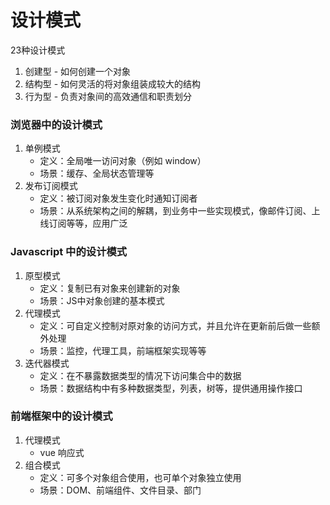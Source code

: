 # 设计模式
23种设计模式
1. 创建型 - 如何创建一个对象
2. 结构型 - 如何灵活的将对象组装成较大的结构
3. 行为型 - 负责对象间的高效通信和职责划分

### 浏览器中的设计模式
1. 单例模式
   - 定义：全局唯一访问对象（例如 window）
   - 场景：缓存、全局状态管理等
2. 发布订阅模式
   - 定义：被订阅对象发生变化时通知订阅者
   - 场景：从系统架构之间的解耦，到业务中一些实现模式，像邮件订阅、上线订阅等等，应用广泛

### Javascript 中的设计模式
1. 原型模式
   - 定义：复制已有对象来创建新的对象
   - 场景：JS中对象创建的基本模式
2. 代理模式
   - 定义：可自定义控制对原对象的访问方式，并且允许在更新前后做一些额外处理
   - 场景：监控，代理工具，前端框架实现等等
3. 迭代器模式
   - 定义：在不暴露数据类型的情况下访问集合中的数据
   - 场景：数据结构中有多种数据类型，列表，树等，提供通用操作接口

### 前端框架中的设计模式
1. 代理模式
   -  vue 响应式
2. 组合模式
   - 定义：可多个对象组合使用，也可单个对象独立使用
   - 场景：DOM、前端组件、文件目录、部门
